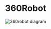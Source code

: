 # 360Robot
![360robot diagram](https://user-images.githubusercontent.com/39131436/42586338-2a6f0050-8538-11e8-883f-0be591624f74.png)

